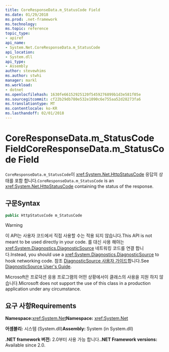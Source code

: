 ```yaml
---
title: CoreResponseData.m_StatusCode Field
ms.date: 01/29/2018
ms.prod: .net-framework
ms.technology: 
ms.topic: reference
topic_type:
- apiref
api_name:
- System.Net.CoreResponseData.m_StatusCode
api_location:
- System.dll
api_type:
- Assembly
author: stevewhims
ms.author: stwhi
manager: markl
ms.workload:
- dotnet
ms.openlocfilehash: 1630fe66152925120f5459276899b1d3e581f05e
ms.sourcegitcommit: cf22b29db780e532e1090c6e755aa52d28273fa6
ms.translationtype: MT
ms.contentlocale: ko-KR
ms.lasthandoff: 02/01/2018
---
```

# <a name="coreresponsedatamstatuscode-field"></a><span data-ttu-id="a1c1c-102">CoreResponseData.m\_StatusCode Field</span><span class="sxs-lookup"><span data-stu-id="a1c1c-102">CoreResponseData.m\_StatusCode Field</span></span>

<span data-ttu-id="a1c1c-103">`CoreResponseData.m_StatusCode`이 <xref:System.Net.HttpStatusCode> 응답의 상태를 포함 합니다.</span><span class="sxs-lookup"><span data-stu-id="a1c1c-103">`CoreResponseData.m_StatusCode` is an <xref:System.Net.HttpStatusCode> containing the status of the response.</span></span>

## <a name="syntax"></a><span data-ttu-id="a1c1c-104">구문</span><span class="sxs-lookup"><span data-stu-id="a1c1c-104">Syntax</span></span>
  
```csharp
public HttpStatusCode m_StatusCode
```

> [!WARNING]
> <span data-ttu-id="a1c1c-105">이 API는 사용자 코드에서 직접 사용할 수는 적용 되지 않습니다.</span><span class="sxs-lookup"><span data-stu-id="a1c1c-105">This API is not meant to be used directly in your code.</span></span> <span data-ttu-id="a1c1c-106">를 대신 사용 해야는 <xref:System.Diagnostics.DiagnosticSource> 네트워킹 코드를 연결 합니다.</span><span class="sxs-lookup"><span data-stu-id="a1c1c-106">Instead, you should use a <xref:System.Diagnostics.DiagnosticSource> to hook networking code.</span></span> <span data-ttu-id="a1c1c-107">참조 [DiagnosticSource 사용자 가이드](https://github.com/dotnet/corefx/blob/master/src/System.Diagnostics.DiagnosticSource/src/DiagnosticSourceUsersGuide.md)합니다.</span><span class="sxs-lookup"><span data-stu-id="a1c1c-107">See [DiagnosticSource User's Guide](https://github.com/dotnet/corefx/blob/master/src/System.Diagnostics.DiagnosticSource/src/DiagnosticSourceUsersGuide.md).</span></span>
> 
> <span data-ttu-id="a1c1c-108">Microsoft은 프로덕션 응용 프로그램의 어떤 상황에서이 클래스의 사용을 지원 하지 않습니다.</span><span class="sxs-lookup"><span data-stu-id="a1c1c-108">Microsoft does not support the use of this class in a production application under any circumstance.</span></span>

## <a name="requirements"></a><span data-ttu-id="a1c1c-109">요구 사항</span><span class="sxs-lookup"><span data-stu-id="a1c1c-109">Requirements</span></span>

<span data-ttu-id="a1c1c-110">**Namespace:**<xref:System.Net></span><span class="sxs-lookup"><span data-stu-id="a1c1c-110">**Namespace:** <xref:System.Net></span></span>

<span data-ttu-id="a1c1c-111">**어셈블리:** 시스템 (System.dll)</span><span class="sxs-lookup"><span data-stu-id="a1c1c-111">**Assembly:** System (in System.dll)</span></span>

<span data-ttu-id="a1c1c-112">**.NET framework 버전:** 2.0부터 사용 가능 합니다.</span><span class="sxs-lookup"><span data-stu-id="a1c1c-112">**.NET Framework versions:** Available since 2.0.</span></span>
